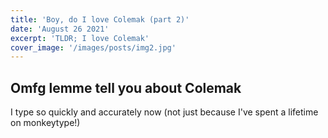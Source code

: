 ```yaml
---
title: 'Boy, do I love Colemak (part 2)'
date: 'August 26 2021'
excerpt: 'TLDR; I love Colemak'
cover_image: '/images/posts/img2.jpg'
---
```


## Omfg lemme tell you about Colemak

I type so quickly and accurately now (not just because I've spent a lifetime on monkeytype!)
